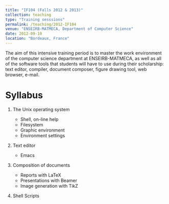 ```yaml
---
title: "IF104 (Falls 2012 & 2013)"
collection: teaching
type: "Training sesssions"
permalink: /teaching/2012-IF104
venue: "ENSEIRB-MATMECA, Department of Computer Science"
date: 2012-09-10
location: "Bordeaux, France"
---
```

The aim of this intensive training period is to master the work environment of the computer science department at ENSEIRB-MATMECA, as well as all of the software tools that students will have to use during their scholarship: text editor, compiler, document composer, figure drawing tool, web browser, e-mail. 

Syllabus
======


1. The Unix operating system
    * Shell, on-line help
    * Filesystem
    * Graphic environment
    * Environment settings

2. Text editor
    * Emacs
    
3. Composition of documents
    * Reports with LaTeX
    * Presentations with Beamer
    * Image generation with TikZ

4. Shell Scripts
